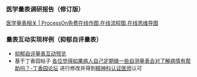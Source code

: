 ### 医学量表调研报告（修订版）

[医学量表相关 | ProcessOn免费在线作图,在线流程图,在线思维导图](https://www.processon.com/view/link/5dd3bbede4b048f2dc9668b2)



### 量表互动实现样例（抑郁自评量表）

- [抑郁自评量表互动预览](<http://mritools.sibbay.ai/v2/?mapurl=https://www.processon.com/view/link/5ddffb8de4b0d1f8f2c2b503>)
- 基于丁香园帖子 [各位觉得如果病人自己定期做一些自测量表会对了解病情有帮助吗？-丁香园论坛](<https://www.dxy.cn/bbs/newweb/pc/post/42327918>) 进行修改并得到[精神科认证医师](<http://i.dxy.cn/profile/cs8501>)认可